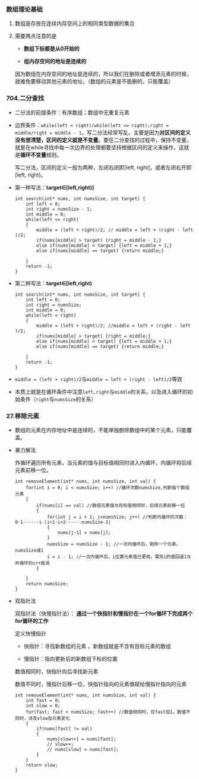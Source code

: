 ### 数组理论基础

1. 数组是存放在连续内存空间上的相同类型数据的集合

2. 需要两点注意的是

   - **数组下标都是从0开始的**

   - **组内存空间的地址是连续的**

	因为数组在内存空间的地址是连续的，所以我们在删除或者增添元素的时候，就难免要移动其他元素的地址。（数组的元素是不能删的，只能覆盖）

### 704.二分查找

- 二分法的前提条件：有序数组；数组中无重复元素

- 边界条件：`while(left < right)/while(left <= right);right = middle/right = middle - 1`，写二分法经常写乱，主要是因为**对区间的定义没有想清楚，区间的定义就是不变量**。要在二分查找的过程中，保持不变量，就是在while寻找中每一次边界的处理都要坚持根据区间的定义来操作，这就是**循环不变量**规则。

  写二分法，区间的定义一般为两种，左闭右闭即[left, right]，或者左闭右开即[left, right)。
  
- 第一种写法：**target∈[left,right)]**
  
  ~~~
  int search(int* nums, int numsSize, int target) {
      int left = 0;
      int right = numsSize - 1;
      int middle = 0;
      while(left <= right)
      {
          middle = (left + right)/2; // middle = left + (right - left )/2;
          if(nums[middle] > target) {right = middle - 1;}
          else if(nums[middle] < target) {left = middle + 1;}
          else if(nums[middle] == target) {return middle;}
  
      }
      return -1;
  } 
  ~~~
  
- 第二种写法：**target∈[left,right)**
  
  ```
  int search(int* nums, int numsSize, int target) {
      int left = 0;
      int right = numsSize;
      int middle = 0;
      while(left < right)
      {
          middle = (left + right)/2; //middle = left + (right - left )/2;
          if(nums[middle] > target) {right = middle;}
          else if(nums[middle] < target) {left = middle + 1;}
          else if(nums[middle] == target) {return middle;}
  
      }
      return -1;
  } 

- `middle = (left + right)/2`与`middle = left + (right - left)/2`等效

- 本质上就是在循环条件中注意`left,right`与`middle`的关系，以及进入循环的初始条件（`right`与`numsSize`的关系）


### 27.移除元素

- 数组的元素在内存地址中是连续的，不能单独删除数组中的某个元素，只能覆盖。

- 暴力解法

  外循环遍历所有元素，当元素的值与目标值相同时进入内循环，内循环将后续元素前移一位。

  ```
  int removeElement(int* nums, int numsSize, int val) {
      for(int i = 0; i < numsSize; i++) //循环次数numsSize,判断每个数组元素
      {
          if(nums[i] == val) //数组元素值与目标值相同时，后续元素前移一位
          {    
              for(int j = i + 1; j<numsSize; j++) //判断内循环的次数：0·1······i·|i+1·i+2······numsSize-1|
              {
                  nums[j-1] = nums[j];
              }
              numsSize = numsSize - 1; //一次内循环后，剔除一个元素，numsSize减1
              i = i - 1; //一次内循环后，i位置元素值已更改，需将i的值回退1与外循环的i++抵消
          }
          
      }
      return numsSize;
  }
  ```

- 双指针法

  双指针法（快慢指针法）： **通过一个快指针和慢指针在一个for循环下完成两个for循环的工作**

  定义快慢指针
  
  - 快指针：寻找新数组的元素 ，新数组就是不含有目标元素的数组
  
  - 慢指针：指向更新后的新数组下标的位置
  
  数值相同时，快指针向后寻找新元素
  
  数值不同时，慢指针后移一位，快指针指向的元素值赋给慢指针指向的元素
  
  
  ```
  int removeElement(int* nums, int numsSize, int val) {
      int fast = 0;
      int slow = 0;
      for(fast; fast < numsSize; fast++) //数值相同时，仅fast加1，数值不同时，涉及slow及元素变化
      {
          if(nums[fast] != val)
          {
              nums[slow++] = nums[fast];
              // slow++;
              // nums[slow] = nums[fast];
          }
      }
      return slow;
  }
  ```
  
  
